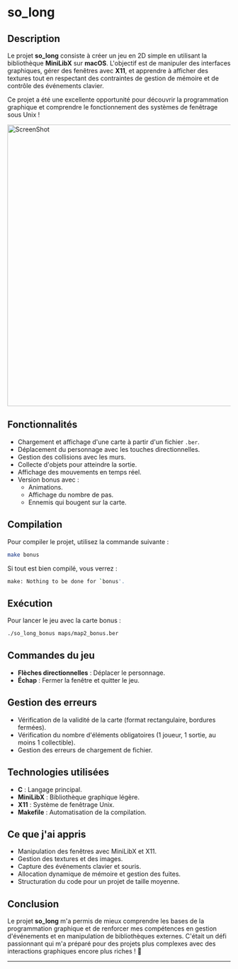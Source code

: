 # so\_long

## Description

Le projet **so\_long** consiste à créer un jeu en 2D simple en utilisant la bibliothèque **MiniLibX** sur **macOS**. L'objectif est de manipuler des interfaces graphiques, gérer des fenêtres avec **X11**, et apprendre à afficher des textures tout en respectant des contraintes de gestion de mémoire et de contrôle des événements clavier.

Ce projet a été une excellente opportunité pour découvrir la programmation graphique et comprendre le fonctionnement des systèmes de fenêtrage sous Unix !



<img width="634" alt="ScreenShot" src="https://github.com/user-attachments/assets/82b8275d-933e-4833-bcc5-f35dd57e2ab8" />

## Fonctionnalités

- Chargement et affichage d'une carte à partir d'un fichier `.ber`.
- Déplacement du personnage avec les touches directionnelles.
- Gestion des collisions avec les murs.
- Collecte d'objets pour atteindre la sortie.
- Affichage des mouvements en temps réel.
- Version bonus avec :
  - Animations.
  - Affichage du nombre de pas.
  - Ennemis qui bougent sur la carte.

## Compilation

Pour compiler le projet, utilisez la commande suivante :

```bash
make bonus
```

Si tout est bien compilé, vous verrez :

```bash
make: Nothing to be done for `bonus'.
```

## Exécution

Pour lancer le jeu avec la carte bonus :

```bash
./so_long_bonus maps/map2_bonus.ber
```

## Commandes du jeu

- **Flèches directionnelles** : Déplacer le personnage.
- **Échap** : Fermer la fenêtre et quitter le jeu.

## Gestion des erreurs

- Vérification de la validité de la carte (format rectangulaire, bordures fermées).
- Vérification du nombre d'éléments obligatoires (1 joueur, 1 sortie, au moins 1 collectible).
- Gestion des erreurs de chargement de fichier.

## Technologies utilisées

- **C** : Langage principal.
- **MiniLibX** : Bibliothèque graphique légère.
- **X11** : Système de fenêtrage Unix.
- **Makefile** : Automatisation de la compilation.

## Ce que j'ai appris

- Manipulation des fenêtres avec MiniLibX et X11.
- Gestion des textures et des images.
- Capture des événements clavier et souris.
- Allocation dynamique de mémoire et gestion des fuites.
- Structuration du code pour un projet de taille moyenne.

## Conclusion

Le projet **so\_long** m'a permis de mieux comprendre les bases de la programmation graphique et de renforcer mes compétences en gestion d'événements et en manipulation de bibliothèques externes. C'était un défi passionnant qui m'a préparé pour des projets plus complexes avec des interactions graphiques encore plus riches ! 🚀

---



